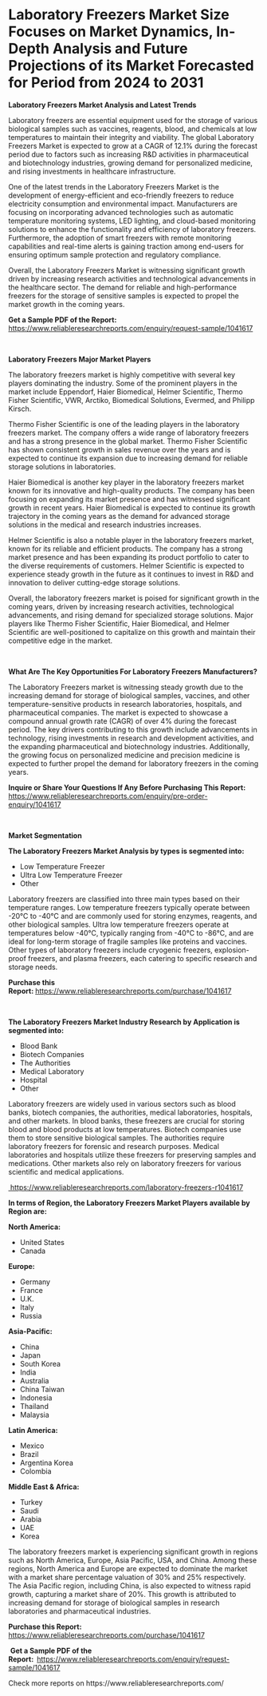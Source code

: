 <p><h1>Laboratory Freezers Market Size Focuses on Market Dynamics, In-Depth Analysis and Future Projections of its Market Forecasted for Period from 2024 to 2031</h1></p><p><strong>Laboratory Freezers Market Analysis and Latest Trends</strong></p>
<p><p>Laboratory freezers are essential equipment used for the storage of various biological samples such as vaccines, reagents, blood, and chemicals at low temperatures to maintain their integrity and viability. The global Laboratory Freezers Market is expected to grow at a CAGR of 12.1% during the forecast period due to factors such as increasing R&D activities in pharmaceutical and biotechnology industries, growing demand for personalized medicine, and rising investments in healthcare infrastructure.</p><p>One of the latest trends in the Laboratory Freezers Market is the development of energy-efficient and eco-friendly freezers to reduce electricity consumption and environmental impact. Manufacturers are focusing on incorporating advanced technologies such as automatic temperature monitoring systems, LED lighting, and cloud-based monitoring solutions to enhance the functionality and efficiency of laboratory freezers. Furthermore, the adoption of smart freezers with remote monitoring capabilities and real-time alerts is gaining traction among end-users for ensuring optimum sample protection and regulatory compliance.</p><p>Overall, the Laboratory Freezers Market is witnessing significant growth driven by increasing research activities and technological advancements in the healthcare sector. The demand for reliable and high-performance freezers for the storage of sensitive samples is expected to propel the market growth in the coming years.</p></p>
<p><strong>Get a Sample PDF of the Report:&nbsp;</strong> <a href="https://www.reliableresearchreports.com/enquiry/request-sample/1041617">https://www.reliableresearchreports.com/enquiry/request-sample/1041617</a></p>
<p>&nbsp;</p>
<p><strong>Laboratory Freezers Major Market Players</strong></p>
<p><p>The laboratory freezers market is highly competitive with several key players dominating the industry. Some of the prominent players in the market include Eppendorf, Haier Biomedical, Helmer Scientific, Thermo Fisher Scientific, VWR, Arctiko, Biomedical Solutions, Evermed, and Philipp Kirsch.</p><p>Thermo Fisher Scientific is one of the leading players in the laboratory freezers market. The company offers a wide range of laboratory freezers and has a strong presence in the global market. Thermo Fisher Scientific has shown consistent growth in sales revenue over the years and is expected to continue its expansion due to increasing demand for reliable storage solutions in laboratories.</p><p>Haier Biomedical is another key player in the laboratory freezers market known for its innovative and high-quality products. The company has been focusing on expanding its market presence and has witnessed significant growth in recent years. Haier Biomedical is expected to continue its growth trajectory in the coming years as the demand for advanced storage solutions in the medical and research industries increases.</p><p>Helmer Scientific is also a notable player in the laboratory freezers market, known for its reliable and efficient products. The company has a strong market presence and has been expanding its product portfolio to cater to the diverse requirements of customers. Helmer Scientific is expected to experience steady growth in the future as it continues to invest in R&D and innovation to deliver cutting-edge storage solutions.</p><p>Overall, the laboratory freezers market is poised for significant growth in the coming years, driven by increasing research activities, technological advancements, and rising demand for specialized storage solutions. Major players like Thermo Fisher Scientific, Haier Biomedical, and Helmer Scientific are well-positioned to capitalize on this growth and maintain their competitive edge in the market.</p></p>
<p>&nbsp;</p>
<p><strong>What Are The Key Opportunities For Laboratory Freezers Manufacturers?</strong></p>
<p><p>The Laboratory Freezers market is witnessing steady growth due to the increasing demand for storage of biological samples, vaccines, and other temperature-sensitive products in research laboratories, hospitals, and pharmaceutical companies. The market is expected to showcase a compound annual growth rate (CAGR) of over 4% during the forecast period. The key drivers contributing to this growth include advancements in technology, rising investments in research and development activities, and the expanding pharmaceutical and biotechnology industries. Additionally, the growing focus on personalized medicine and precision medicine is expected to further propel the demand for laboratory freezers in the coming years.</p></p>
<p><strong>Inquire or Share Your Questions If Any Before Purchasing This Report:</strong> <a href="https://www.reliableresearchreports.com/enquiry/pre-order-enquiry/1041617">https://www.reliableresearchreports.com/enquiry/pre-order-enquiry/1041617</a></p>
<p>&nbsp;</p>
<p><strong>Market Segmentation</strong></p>
<p><strong>The Laboratory Freezers Market Analysis by types is segmented into:</strong></p>
<p><ul><li>Low Temperature Freezer</li><li>Ultra Low Temperature Freezer</li><li>Other</li></ul></p>
<p><p>Laboratory freezers are classified into three main types based on their temperature ranges. Low temperature freezers typically operate between -20°C to -40°C and are commonly used for storing enzymes, reagents, and other biological samples. Ultra low temperature freezers operate at temperatures below -40°C, typically ranging from -40°C to -86°C, and are ideal for long-term storage of fragile samples like proteins and vaccines. Other types of laboratory freezers include cryogenic freezers, explosion-proof freezers, and plasma freezers, each catering to specific research and storage needs.</p></p>
<p><strong>Purchase this Report:&nbsp;</strong><a href="https://www.reliableresearchreports.com/purchase/1041617">https://www.reliableresearchreports.com/purchase/1041617</a></p>
<p>&nbsp;</p>
<p><strong>The Laboratory Freezers Market Industry Research by Application is segmented into:</strong></p>
<p><ul><li>Blood Bank</li><li>Biotech Companies</li><li>The Authorities</li><li>Medical Laboratory</li><li>Hospital</li><li>Other</li></ul></p>
<p><p>Laboratory freezers are widely used in various sectors such as blood banks, biotech companies, the authorities, medical laboratories, hospitals, and other markets. In blood banks, these freezers are crucial for storing blood and blood products at low temperatures. Biotech companies use them to store sensitive biological samples. The authorities require laboratory freezers for forensic and research purposes. Medical laboratories and hospitals utilize these freezers for preserving samples and medications. Other markets also rely on laboratory freezers for various scientific and medical applications.</p></p>
<p><a href="https://www.reliableresearchreports.com/laboratory-freezers-r1041617">&nbsp;https://www.reliableresearchreports.com/laboratory-freezers-r1041617</a></p>
<p><strong>In terms of Region, the Laboratory Freezers Market Players available by Region are:</strong></p>
<p>
    <p> <strong> North America: </strong>
        <ul>
            <li>United States</li>
            <li>Canada</li>
        </ul>
        </p> 
    <p> <strong> Europe: </strong>
        <ul>
            <li>Germany</li>
            <li>France</li>
            <li>U.K.</li>
            <li>Italy</li>
            <li>Russia</li>
        </ul>
        </p> 
    <p> <strong> Asia-Pacific: </strong>
        <ul>
            <li>China</li>
            <li>Japan</li>
            <li>South Korea</li>
            <li>India</li>
            <li>Australia</li>
            <li>China Taiwan</li>
            <li>Indonesia</li>
            <li>Thailand</li>
            <li>Malaysia</li>
        </ul>
        </p> 
    <p> <strong> Latin America: </strong>
        <ul>
            <li>Mexico</li>
            <li>Brazil</li>
            <li>Argentina Korea</li>
            <li>Colombia</li>
        </ul>
        </p> 
    <p> <strong> Middle East & Africa: </strong>
        <ul>
            <li>Turkey</li>
            <li>Saudi</li>
            <li>Arabia</li>
            <li>UAE</li>
            <li>Korea</li>
        </ul>
    </p>
    </p>
<p><p>The laboratory freezers market is experiencing significant growth in regions such as North America, Europe, Asia Pacific, USA, and China. Among these regions, North America and Europe are expected to dominate the market with a market share percentage valuation of 30% and 25% respectively. The Asia Pacific region, including China, is also expected to witness rapid growth, capturing a market share of 20%. This growth is attributed to increasing demand for storage of biological samples in research laboratories and pharmaceutical industries.</p></p>
<p><strong>Purchase this Report: </strong><a href="https://www.reliableresearchreports.com/purchase/1041617">https://www.reliableresearchreports.com/purchase/1041617</a></p>
<p>&nbsp;<strong>Get a Sample PDF of the Report:&nbsp;&nbsp;</strong><a href="https://www.reliableresearchreports.com/enquiry/request-sample/1041617">https://www.reliableresearchreports.com/enquiry/request-sample/1041617</a></p>
<p><strong></strong></p>
<p>Check more reports on https://www.reliableresearchreports.com/</p>